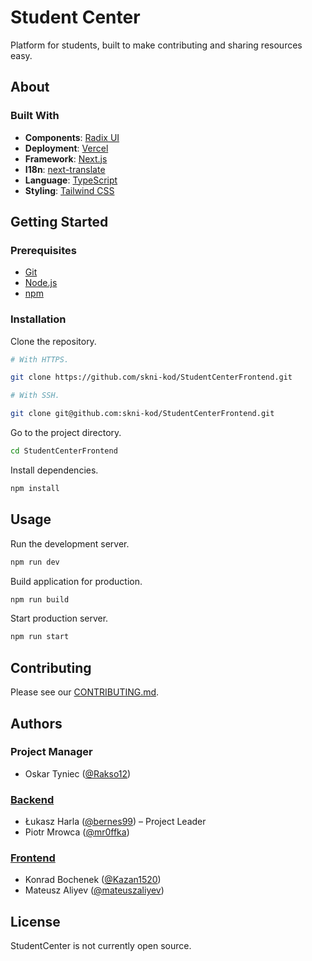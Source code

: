 # Student Center

Platform for students, built to make contributing and sharing resources easy.

## About

### Built With

- **Components**: [Radix UI](https://www.radix-ui.com/)
- **Deployment**: [Vercel](https://vercel.com/)
- **Framework**: [Next.js](https://nextjs.org/)
- **I18n**: [next-translate](https://github.com/vinissimus/next-translate)
- **Language**: [TypeScript](https://www.typescriptlang.org/)
- **Styling**: [Tailwind CSS](https://tailwindcss.com/)

## Getting Started

### Prerequisites

- [Git](https://git-scm.com/)
- [Node.js](https://nodejs.org/)
- [npm](https://www.npmjs.com/)

### Installation

Clone the repository.

```bash
# With HTTPS.

git clone https://github.com/skni-kod/StudentCenterFrontend.git

# With SSH.

git clone git@github.com:skni-kod/StudentCenterFrontend.git
```

Go to the project directory.

```bash
cd StudentCenterFrontend
```

Install dependencies.

```bash
npm install
```

## Usage

Run the development server.

```bash
npm run dev
```

Build application for production.

```bash
npm run build
```

Start production server.

```bash
npm run start
```

## Contributing

Please see our [CONTRIBUTING.md](CONTRIBUTING.md).

## Authors

### Project Manager

- Oskar Tyniec ([@Rakso12](https://github.com/Rakso12))

### [Backend](https://github.com/skni-kod/StudentCenterBackend)

- Łukasz Harla ([@bernes99](https://github.com/Bernes99)) – Project Leader
- Piotr Mrowca ([@mr0ffka](https://github.com/mr0ffka))

### [Frontend](https://github.com/skni-kod/StudentCenterFrontend)

- Konrad Bochenek ([@Kazan1520](https://github.com/Kazan1520))
- Mateusz Aliyev ([@mateuszaliyev](https://github.com/mateuszaliyev))

## License

StudentCenter is not currently open source.
